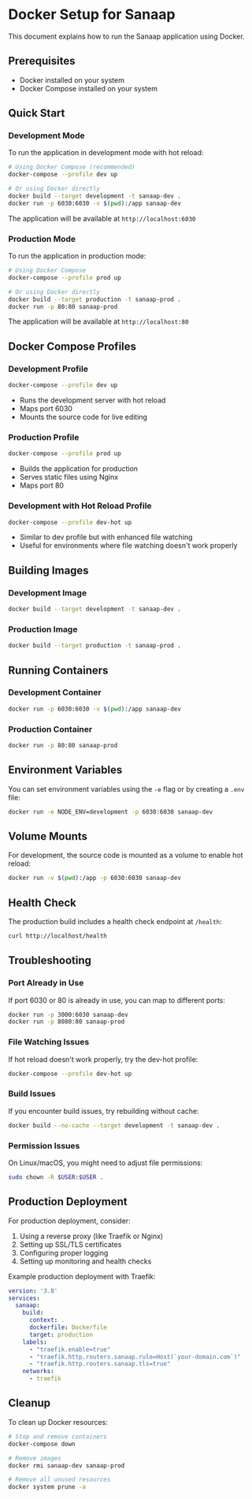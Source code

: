 # Docker Setup for Sanaap

This document explains how to run the Sanaap application using Docker.

## Prerequisites

- Docker installed on your system
- Docker Compose installed on your system

## Quick Start

### Development Mode

To run the application in development mode with hot reload:

```bash
# Using Docker Compose (recommended)
docker-compose --profile dev up

# Or using Docker directly
docker build --target development -t sanaap-dev .
docker run -p 6030:6030 -v $(pwd):/app sanaap-dev
```

The application will be available at `http://localhost:6030`

### Production Mode

To run the application in production mode:

```bash
# Using Docker Compose
docker-compose --profile prod up

# Or using Docker directly
docker build --target production -t sanaap-prod .
docker run -p 80:80 sanaap-prod
```

The application will be available at `http://localhost:80`

## Docker Compose Profiles

### Development Profile
```bash
docker-compose --profile dev up
```
- Runs the development server with hot reload
- Maps port 6030
- Mounts the source code for live editing

### Production Profile
```bash
docker-compose --profile prod up
```
- Builds the application for production
- Serves static files using Nginx
- Maps port 80

### Development with Hot Reload Profile
```bash
docker-compose --profile dev-hot up
```
- Similar to dev profile but with enhanced file watching
- Useful for environments where file watching doesn't work properly

## Building Images

### Development Image
```bash
docker build --target development -t sanaap-dev .
```

### Production Image
```bash
docker build --target production -t sanaap-prod .
```

## Running Containers

### Development Container
```bash
docker run -p 6030:6030 -v $(pwd):/app sanaap-dev
```

### Production Container
```bash
docker run -p 80:80 sanaap-prod
```

## Environment Variables

You can set environment variables using the `-e` flag or by creating a `.env` file:

```bash
docker run -e NODE_ENV=development -p 6030:6030 sanaap-dev
```

## Volume Mounts

For development, the source code is mounted as a volume to enable hot reload:

```bash
docker run -v $(pwd):/app -p 6030:6030 sanaap-dev
```

## Health Check

The production build includes a health check endpoint at `/health`:

```bash
curl http://localhost/health
```

## Troubleshooting

### Port Already in Use
If port 6030 or 80 is already in use, you can map to different ports:

```bash
docker run -p 3000:6030 sanaap-dev
docker run -p 8080:80 sanaap-prod
```

### File Watching Issues
If hot reload doesn't work properly, try the dev-hot profile:

```bash
docker-compose --profile dev-hot up
```

### Build Issues
If you encounter build issues, try rebuilding without cache:

```bash
docker build --no-cache --target development -t sanaap-dev .
```

### Permission Issues
On Linux/macOS, you might need to adjust file permissions:

```bash
sudo chown -R $USER:$USER .
```

## Production Deployment

For production deployment, consider:

1. Using a reverse proxy (like Traefik or Nginx)
2. Setting up SSL/TLS certificates
3. Configuring proper logging
4. Setting up monitoring and health checks

Example production deployment with Traefik:

```yaml
version: '3.8'
services:
  sanaap:
    build:
      context: .
      dockerfile: Dockerfile
      target: production
    labels:
      - "traefik.enable=true"
      - "traefik.http.routers.sanaap.rule=Host(`your-domain.com`)"
      - "traefik.http.routers.sanaap.tls=true"
    networks:
      - traefik
```

## Cleanup

To clean up Docker resources:

```bash
# Stop and remove containers
docker-compose down

# Remove images
docker rmi sanaap-dev sanaap-prod

# Remove all unused resources
docker system prune -a
``` 